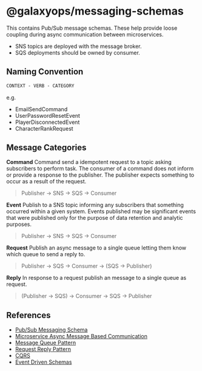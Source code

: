 # @galaxyops/messaging-schemas

This contains Pub/Sub message schemas. These help provide loose coupling during
async communication between microservices.

- SNS topics are deployed with the message broker.
- SQS deployments should be owned by consumer.

## Naming Convention

```txt
CONTEXT - VERB - CATEGORY
```

e.g.

- EmailSendCommand
- UserPasswordResetEvent
- PlayerDisconnectedEvent
- CharacterRankRequest

## Message Categories

**Command** Command send a idempotent request to a topic asking subscribers to
perform task. The consumer of a command does not inform or provide a response to
the publisher. The publisher expects something to occur as a result of the
request.

> Publisher -> SNS -> SQS -> Consumer

**Event** Publish to a SNS topic informing any subscribers that something
occurred within a given system. Events published may be significant events that
were published only for the purpose of data retention and analytic purposes.

> Publisher -> SNS -> SQS -> Consumer

**Request** Publish an async message to a single queue letting them know which
queue to send a reply to.

> Publisher -> SQS -> Consumer -> (SQS -> Publisher)

**Reply** In response to a request publish an message to a single queue as
request.

> (Publisher -> SQS) -> Consumer -> SQS -> Publisher

## References

- [Pub/Sub Messaging Schema](https://cloud.google.com/pubsub/docs/schemas)
- [Microservice Async Message Based Communication](https://medium.com/design-microservices-architecture-with-patterns/microservices-asynchronous-message-based-communication-6643bee06123)
- [Message Queue Pattern](https://badia-kharroubi.gitbooks.io/microservices-architecture/content/patterns/communication-patterns/message-queue-pattern.html)
- [Request Reply Pattern](https://aws.plainenglis.io/an-introduction-to-request-reply-pattern-and-its-uses-2a0bb74ff7d8)
- [CQRS](https://learn.microsoft.com/en-us/azure/architecture/patterns/cqrs)
- [Event Driven Schemas](https://medium.com/flippengineering/schema-and-topic-design-in-event-driven-systems-featuring-kafka-a555ddfdb8d8)
